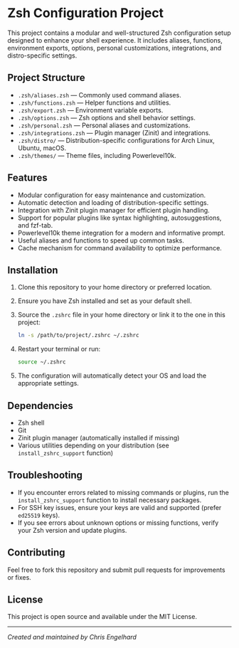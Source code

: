 # Zsh Configuration Project

This project contains a modular and well-structured Zsh configuration setup designed to enhance your shell experience. It includes aliases, functions, environment exports, options, personal customizations, integrations, and distro-specific settings.

## Project Structure

- `.zsh/aliases.zsh` — Commonly used command aliases.
- `.zsh/functions.zsh` — Helper functions and utilities.
- `.zsh/export.zsh` — Environment variable exports.
- `.zsh/options.zsh` — Zsh options and shell behavior settings.
- `.zsh/personal.zsh` — Personal aliases and customizations.
- `.zsh/integrations.zsh` — Plugin manager (Zinit) and integrations.
- `.zsh/distro/` — Distribution-specific configurations for Arch Linux, Ubuntu, macOS.
- `.zsh/themes/` — Theme files, including Powerlevel10k.

## Features

- Modular configuration for easy maintenance and customization.
- Automatic detection and loading of distribution-specific settings.
- Integration with Zinit plugin manager for efficient plugin handling.
- Support for popular plugins like syntax highlighting, autosuggestions, and fzf-tab.
- Powerlevel10k theme integration for a modern and informative prompt.
- Useful aliases and functions to speed up common tasks.
- Cache mechanism for command availability to optimize performance.

## Installation

1. Clone this repository to your home directory or preferred location.

2. Ensure you have Zsh installed and set as your default shell.

3. Source the `.zshrc` file in your home directory or link it to the one in this project:

   ```bash
   ln -s /path/to/project/.zshrc ~/.zshrc
   ```

4. Restart your terminal or run:

   ```bash
   source ~/.zshrc
   ```

5. The configuration will automatically detect your OS and load the appropriate settings.

## Dependencies

- Zsh shell
- Git
- Zinit plugin manager (automatically installed if missing)
- Various utilities depending on your distribution (see `install_zshrc_support` function)

## Troubleshooting

- If you encounter errors related to missing commands or plugins, run the `install_zshrc_support` function to install necessary packages.
- For SSH key issues, ensure your keys are valid and supported (prefer `ed25519` keys).
- If you see errors about unknown options or missing functions, verify your Zsh version and update plugins.

## Contributing

Feel free to fork this repository and submit pull requests for improvements or fixes.

## License

This project is open source and available under the MIT License.

---

*Created and maintained by Chris Engelhard*